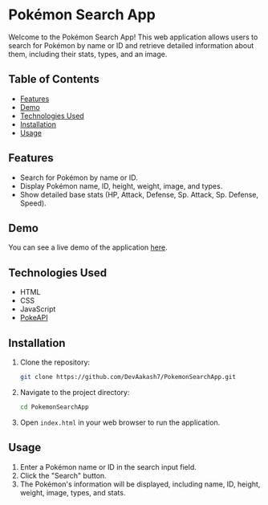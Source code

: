# Pokémon Search App

Welcome to the Pokémon Search App! This web application allows users to search for Pokémon by name or ID and retrieve detailed information about them, including their stats, types, and an image.

## Table of Contents
- [Features](#features)
- [Demo](#demo)
- [Technologies Used](#technologies-used)
- [Installation](#installation)
- [Usage](#usage)

## Features

- Search for Pokémon by name or ID.
- Display Pokémon name, ID, height, weight, image, and types.
- Show detailed base stats (HP, Attack, Defense, Sp. Attack, Sp. Defense, Speed).

## Demo

You can see a live demo of the application [here](https://devaakash7.github.io/PokemonSearchApp/).

## Technologies Used

- HTML
- CSS
- JavaScript
- [PokeAPI](https://pokeapi-proxy.freecodecamp.rocks/)

## Installation

1. Clone the repository:
    ```sh
    git clone https://github.com/DevAakash7/PokemonSearchApp.git
    ```

2. Navigate to the project directory:
    ```sh
    cd PokemonSearchApp
    ```

3. Open `index.html` in your web browser to run the application.

## Usage

1. Enter a Pokémon name or ID in the search input field.
2. Click the "Search" button.
3. The Pokémon's information will be displayed, including name, ID, height, weight, image, types, and stats.